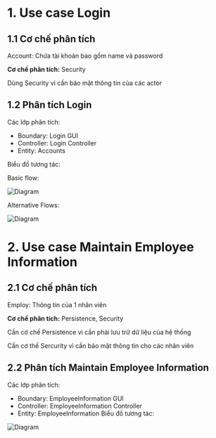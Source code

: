 # 1. Use case Login

## 1.1 Cơ chế phân tích 
Account: Chứa tài khoản bao gồm name và password

**Cơ chế phân tích:** Security

Dùng Security vì cần bảo mật thông tin của các actor

## 1.2 Phân tích Login
Các lớp phân tích:

* Boundary: Login GUI
* Controller: Login Controller
* Entity: Accounts

Biểu đồ tương tác:

Basic flow:

![Diagram](https://www.planttext.com/api/plantuml/png/R90z3i8m38LtdyBgpWKO4AX22AaRAdj83Qf84nIxGZq6uWISemCBuXwSW2lW_crCoNlVoxELR_jSifWeTUK0-5nwZ849G4fnXCdk_S3NxTFUCGkdqYS0nag8c3D5E8JQ5oOscFGGD_asGSFT2JPuYS6DA1sKezW7iXJ8wuG6LzPgYG1qXJXRT6znZcilAhsfw2-u6EPhY0Lqfh8iLJJi07fNP-nLUszSMHYXATltJMckhINcO-rWIRxGJ_W1003__mC0)

Alternative Flows: 

![Diagram](https://www.planttext.com/api/plantuml/png/R90nZW8n34LxdyAQVY-m1GADq0ffEWIzD-D54S51YKTeZh7Y19o3OXl4FJZ1NW676QYe4l_dF2VvF_zDirBIRXS0yjOBffWPGBq6ncfvFU7bztO-OXCtNYe0SXeJhZ8d-8wTj9Hwh1uGlrQB2YcN5LmKJJ6Cg1wgmEdHqDJ0OXDwd3bd4WKeGloObBFuYNDHAuLs_1RiAUT3J2sKq5XJ6nhk0BQtPFHQlARWMr8UmQ0PUd_81tv9og0diHVM98u3J5bQ-vix0000__y30000)

# 2. Use case Maintain Employee Information
## 2.1 Cơ chế phân tích
Employ: Thông tin của 1 nhân viên

**Cơ chế phân tích:** Persistence, Security

Cần cơ chế Persistence vì cần phải lưu trữ dữ liệu của hệ thống

Cần cơ thế Sercurity vì cần bảo mật thông tin cho các nhân viên
## 2.2 Phân tích Maintain Employee Information
Các lớp phân tích: 
* Boundary: EmployeeInformation GUI
* Controller: EmployeeInformation Controller
* Entity: EmployeeInformation
Biểu đồ tương tác:

![Diagram](https://www.planttext.com/api/plantuml/png/b5InRjim4Dtv5GSlMHfqrr0aa9B2GpjKzGVGr2aYJ94gHINGs2bpq2zensv5XmBsaC51_qDVq5_eKJ9aoRBJL80aKdptxjsxW_vi7YzAnwshSiLOkP8Qh2cHCIUTGfZ5lx_2qqEp-GBlkDIERhZA2sLgH9ZhrDYSEsaqdCDb5FL7CyQuSCR2eaJBbgRI2RSrp8w6lbtCPy1B_sR2Q6UDEe4CkrE5jWs8GuQQTDPzNiPyGZX_uyaWW1WL2eS9N2O9S3t0tLXJ5Urd1dHvE4MrqG5ym4yLbWw8dVO31IrsdEAgnHoJEoIEGuA65hd37djMmZnwHHeT5BmM6OeL9AZaBTgwZQKW2ksfWv750yIkripSWSQxFG9rSjAGHP5uBKSywKuENPcOSg1aaERGaxREiHa1N4kTx4jRrfvmN580aImBnUlJveuDekhuBOvbdS77Z1XSrgmVGMVRdpae6cPzGnjUmR9P_w3rquDiDfyhMD7hNaDcclKl0MBxhVBeUvs1bTll15nwW6kPkN9xOTT-mjlF4zl-MGIgSYyQtXlt75ldR2BJ52qrmhls6aAk1QgEZ0AVQtj4Y-DjxqxOOSAuG27JUkJgIthzWbR_HwUzsTE9fDz1Acq-a3wPY5szFI_R6JwTsSx48HSR-7b13_-7_0i00F__0m00)
